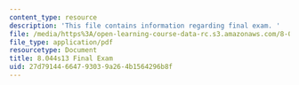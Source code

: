```yaml
---
content_type: resource
description: 'This file contains information regarding final exam. '
file: /media/https%3A/open-learning-course-data-rc.s3.amazonaws.com/8-044-statistical-physics-i-spring-2013/27d79144664793039a264b1564296b8f_MIT8_044S13_Final.pdf
file_type: application/pdf
resourcetype: Document
title: 8.044s13 Final Exam
uid: 27d79144-6647-9303-9a26-4b1564296b8f
---
```

